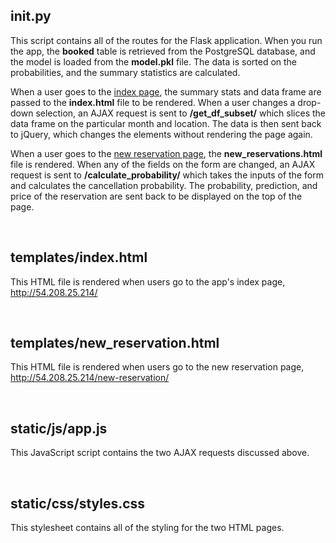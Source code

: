 ## __init__.py

This script contains all of the routes for the Flask application. When you run the app, the **booked** table
is retrieved from the PostgreSQL database, and the model is loaded from the **model.pkl** file. The data is sorted on
the probabilities, and the summary statistics are calculated.

When a user goes to the [index page](http://54.208.25.214/), the summary stats and data frame are
passed to the **index.html** file to be rendered. When a user changes a drop-down selection, an AJAX request is sent
to **/get_df_subset/** which slices the data frame on the particular month and location. The data is then sent back
to jQuery, which changes the elements without rendering the page again.

When a user goes to the [new reservation page](http://54.208.25.214/new-reservation/), the **new_reservations.html** file
is rendered. When any of the fields on the form are changed, an AJAX request is sent to **/calculate_probability/**
which takes the inputs of the form and calculates the cancellation probability. The probability, prediction, and price
of the reservation are sent back to be displayed on the top of the page.

<br>

## templates/index.html

This HTML file is rendered when users go to the app's index page, http://54.208.25.214/

<br>

## templates/new_reservation.html

This HTML file is rendered when users go to the new reservation page, http://54.208.25.214/new-reservation/

<br>

## static/js/app.js

This JavaScript script contains the two AJAX requests discussed above.

<br>

## static/css/styles.css

This stylesheet contains all of the styling for the two HTML pages.